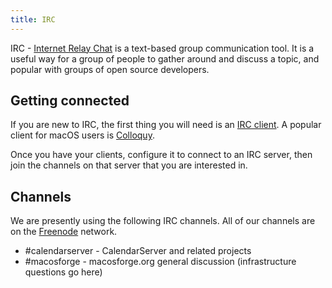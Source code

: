 ```yaml
---
title: IRC
---
```


IRC - ​[Internet Relay Chat](http://en.wikipedia.org/wiki/Internet_Relay_Chat) is a text-based group communication tool. It is a useful way for a group of people to gather around and discuss a topic, and popular with groups of open source developers.

## Getting connected

If you are new to IRC, the first thing you will need is an [​IRC client](http://en.wikipedia.org/wiki/List_of_IRC_clients). A popular client for macOS users is ​[Colloquy](http://colloquy.info/).

Once you have your clients, configure it to connect to an IRC server, then join the channels on that server that you are interested in.

## Channels

We are presently using the following IRC channels. All of our channels are on the ​[Freenode](http://freenode.net/irc_servers.shtml) network.

* #calendarserver - CalendarServer and related projects
* #macosforge - macosforge.org general discussion (infrastructure questions go here)